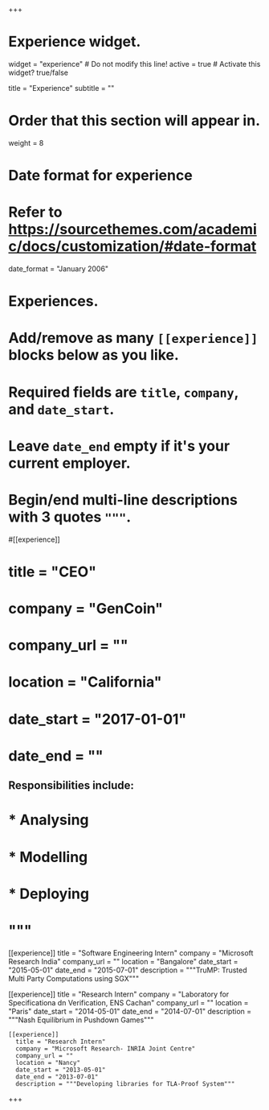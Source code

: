 +++
# Experience widget.
widget = "experience"  # Do not modify this line!
active = true  # Activate this widget? true/false

title = "Experience"
subtitle = ""

# Order that this section will appear in.
weight = 8

# Date format for experience
#   Refer to https://sourcethemes.com/academic/docs/customization/#date-format
date_format = "January 2006"

# Experiences.
#   Add/remove as many `[[experience]]` blocks below as you like.
#   Required fields are `title`, `company`, and `date_start`.
#   Leave `date_end` empty if it's your current employer.
#   Begin/end multi-line descriptions with 3 quotes `"""`.
#[[experience]]
#  title = "CEO"
#  company = "GenCoin"
#  company_url = ""
#  location = "California"
#  date_start = "2017-01-01"
#  date_end = ""
##  Responsibilities include:
#
#  * Analysing
#  * Modelling
#  * Deploying
#  """

[[experience]]
  title = "Software Engineering Intern"
  company = "Microsoft Research India"
  company_url = ""
  location = "Bangalore"
  date_start = "2015-05-01"
  date_end = "2015-07-01"
  description = """TruMP: Trusted Multi Party Computations using SGX"""

  [[experience]]
    title = "Research Intern"
    company = "Laboratory for Specificationa dn Verification, ENS Cachan"
    company_url = ""
    location = "Paris"
    date_start = "2014-05-01"
    date_end = "2014-07-01"
    description = """Nash Equilibrium in Pushdown Games"""

    [[experience]]
      title = "Research Intern"
      company = "Microsoft Research- INRIA Joint Centre"
      company_url = ""
      location = "Nancy"
      date_start = "2013-05-01"
      date_end = "2013-07-01"
      description = """Developing libraries for TLA-Proof System"""
+++

